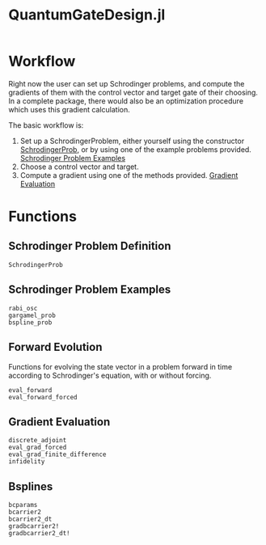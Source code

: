 # QuantumGateDesign.jl
```@contents
```

# Workflow
Right now the user can set up Schrodinger problems, and compute the gradients of
them with the control vector and target gate of their choosing. In a complete
package, there would also be an optimization procedure which uses this gradient
calculation.

The basic workflow is:
1. Set up a SchrodingerProblem, either yourself using the constructor
   [SchrodingerProb](@ref), or by
   using one of the example problems provided. [Schrodinger Problem Examples](@ref)
2. Choose a control vector and target.
3. Compute a gradient using one of the methods provided. [Gradient Evaluation](@ref)

# Functions
## Schrodinger Problem Definition
```
SchrodingerProb
```
## Schrodinger Problem Examples
```@docs
rabi_osc
gargamel_prob
bspline_prob
```
## Forward Evolution
Functions for evolving the state vector in a problem forward in time according
to Schrodinger's equation, with or without forcing.
```@docs
eval_forward
eval_forward_forced
```

## Gradient Evaluation
```@docs
discrete_adjoint
eval_grad_forced
eval_grad_finite_difference
infidelity
```

## Bsplines
```@docs
bcparams
bcarrier2
bcarrier2_dt
gradbcarrier2!
gradbcarrier2_dt!
```

